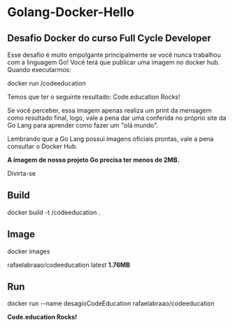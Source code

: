 # Golang-Docker-Hello

## Desafio Docker do curso Full Cycle Developer

Esse desafio é muito empolgante principalmente se você nunca trabalhou com a linguagem Go!
Você terá que publicar uma imagem no docker hub. Quando executarmos:

docker run <seu-user>/codeeducation

Temos que ter o seguinte resultado: Code.education Rocks!

Se você perceber, essa imagem apenas realiza um print da mensagem como resultado final, logo, vale a pena dar uma conferida no próprio site da Go Lang para aprender como fazer um "olá mundo".

Lembrando que a Go Lang possui imagens oficiais prontas, vale a pena consultar o Docker Hub.

**A imagem de nosso projeto Go precisa ter menos de 2MB.**

Divirta-se
  
## Build
  
docker build -t <seu-user>/codeeducation .
  
## Image
  
docker images

  rafaelabraao/codeeducation        latest    **1.76MB**

## Run

docker run --name desagioCodeEducation rafaelabraao/codeeducation

  **Code.education Rocks!**
